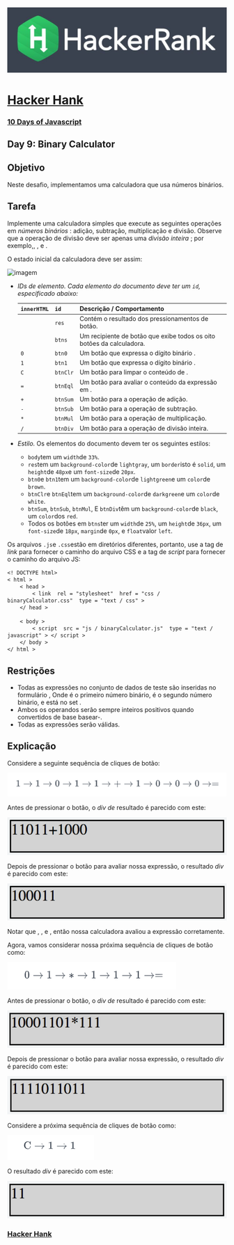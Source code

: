 # ![hackerrank](../../hackerrank.jpg)

# [Hacker Hank](https://github.com/kakanew/Hacker_Hank)

### [10 Days of Javascript](https://github.com/kakanew/Hacker_Hank/tree/master/10_Days_of_Javascript)

## Day 9: Binary Calculator

## **Objetivo**

Neste desafio, implementamos uma calculadora que usa números binários. 

## **Tarefa**

Implemente uma calculadora simples que execute as seguintes operações em *números binários* : adição, subtração, multiplicação e divisão. Observe que a operação de divisão deve ser apenas uma *divisão inteira* ; por exemplo,, , e .

O estado inicial da calculadora deve ser assim:

![imagem](https://s3.amazonaws.com/hr-challenge-images/0/1456642859-ad1191f53b-ScreenShot2016-02-28at12.29.21PM.png)

- *IDs de elemento. Cada elemento do documento deve ter um `id`, especificado abaixo:*

  | `innerHTML` | `id`     | Descrição / Comportamento                                    |
  | ----------- | -------- | ------------------------------------------------------------ |
  |             | `res`    | Contém o resultado dos pressionamentos de botão.             |
  |             | `btns`   | Um recipiente de botão que exibe todos os oito botões da calculadora. |
  | `0`         | `btn0`   | Um botão que expressa o dígito binário .                     |
  | `1`         | `btn1`   | Um botão que expressa o dígito binário .                     |
  | `C`         | `btnClr` | Um botão para limpar o conteúdo de .                         |
  | `=`         | `btnEql` | Um botão para avaliar o conteúdo da expressão em .           |
  | `+`         | `btnSum` | Um botão para a operação de adição.                          |
  | `-`         | `btnSub` | Um botão para a operação de subtração.                       |
  | `*`         | `btnMul` | Um botão para a operação de multiplicação.                   |
  | `/`         | `btnDiv` | Um botão para a operação de divisão inteira.                 |

- *Estilo.* Os elementos do documento devem ter os seguintes estilos:

  - `body`tem um `width`de `33%`.
  - `res`tem um `background-color`de `lightgray`, um `border`isto é `solid`, um `height`de `48px`e um `font-size`de `20px`.
  - `btn0`e `btn1`tem um `background-color`de `lightgreen`e um `color`de `brown`.
  - `btnClr`e `btnEql`tem um `background-color`de `darkgreen`e um `color`de `white`.
  - `btnSum`, `btnSub`, `btnMul`, E `btnDiv`têm um `background-color`de `black`, um `color`dos `red`.
  - Todos os botões em `btns`ter um `width`de `25%`, um `height`de `36px`, um `font-size`de `18px`, `margin`de `0px`, e `float`valor `left`.

Os arquivos `.js`e `.css`estão em diretórios diferentes, portanto, use a tag de *link* para fornecer o caminho do arquivo CSS e a tag de *script* para fornecer o caminho do arquivo JS:

```
<! DOCTYPE html> 
< html > 
    < head > 
        < link  rel = "stylesheet"  href = "css / binaryCalculator.css"  type = "text / css" > 
    </ head >
    
    < body > 
    	< script  src = "js / binaryCalculator.js"  type = "text / javascript" > </ script > 
    </ body > 
</ html >
```

## **Restrições**

- Todas as expressões no conjunto de dados de teste são inseridas no formulário , Onde é o primeiro número binário, é o segundo número binário, e está no set .
- Ambos os operandos serão sempre inteiros positivos quando convertidos de base basear-.
- Todas as expressões serão válidas.

## **Explicação**

Considere a seguinte sequência de cliques de botão:

![image-20210829192635580](image-20210829192635580.png)

Antes de pressionar o botão, o *div de* resultado é parecido com este:

![27 + 8](1456666017-1857ab934b-ScreenShot2016-02-28at6.55.52PM.png)

Depois de pressionar o botão para avaliar nossa expressão, o resultado *div* é parecido com este:

![27 + 8eval](1456666141-da2d0c1331-ScreenShot2016-02-28at6.58.38PM.png)

Notar que , , e , então nossa calculadora avaliou a expressão corretamente.

Agora, vamos considerar nossa próxima sequência de cliques de botão como:

![image-20210829192736795](image-20210829192736795.png)

Antes de pressionar o botão, o *div de* resultado é parecido com este:

![141x7](1456666566-39a02c93ac-ScreenShot2016-02-28at7.04.23PM.png)

Depois de pressionar o botão para avaliar nossa expressão, o resultado *div* é parecido com este:

![141x7eval](1456666602-bb107fb013-ScreenShot2016-02-28at7.05.26PM.png)

Considere a próxima sequência de cliques de botão como:

![image-20210829192832296](image-20210829192832296.png)

O resultado *div* é parecido com este:

![claro3](1456667223-af168e6fc7-ScreenShot2016-02-28at7.16.38PM.png)

### [Hacker Hank](https://github.com/kakanew/Hacker_Hank)

